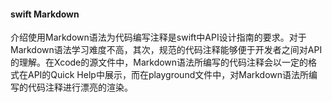 #### swift Markdown
介绍使用Markdown语法为代码编写注释是swift中API设计指南的要求。对于Markdown语法学习难度不高，其次，规范的代码注释能够便于开发者之间对API的理解。在Xcode的源文件中，Markdown语法所编写的代码注释会以一定的格式在API的Quick Help中展示，而在playground文件中，对Markdown语法所编写的代码注释进行漂亮的渲染。



